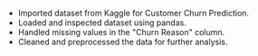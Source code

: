 - Imported dataset from Kaggle for Customer Churn Prediction.
- Loaded and inspected dataset using pandas.
- Handled missing values in the "Churn Reason" column.
- Cleaned and preprocessed the data for further analysis.
